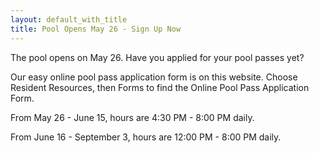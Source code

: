 ```yaml
---
layout: default_with_title
title: Pool Opens May 26 - Sign Up Now
---
```


The pool opens on May 26. Have you applied for your pool passes yet?

Our easy online pool pass application form is on this website. Choose 
Resident Resources, then Forms to find the Online Pool Pass Application Form.

From May 26 - June 15, hours are 4:30 PM - 8:00 PM daily.

From June 16 - September 3, hours are 12:00 PM - 8:00 PM daily.
